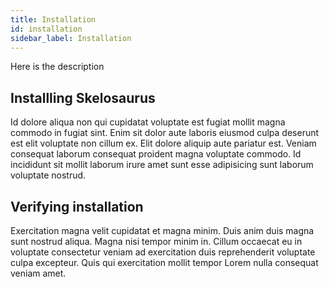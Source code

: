 ```yaml
---
title: Installation
id: installation
sidebar_label: Installation
---
```


<!-- @part src="parts/installation/h1-installation-description.md" -->

Here is the description
<!-- @/part -->

<!-- @part src="parts/installation/h1-installation-body.md" -->
<!-- Your content goes here, replacing this comment -->
<!-- @/part -->

## Installling Skelosaurus
<!-- @part src="parts/installling-skelosaurus/h2-installling-skelosaurus-description.md" -->
Id dolore aliqua non qui cupidatat voluptate est fugiat mollit magna commodo in fugiat sint. Enim sit dolor aute laboris eiusmod culpa deserunt est elit voluptate non cillum ex. Elit dolore aliquip aute pariatur est. Veniam consequat laborum consequat proident magna voluptate commodo. Id incididunt sit mollit laborum irure amet sunt esse adipisicing sunt laborum voluptate nostrud.
<!-- @/part -->



<!-- @part src="parts/installling-skelosaurus/h2-installling-skelosaurus-body.md" -->
<!-- Your content goes here, replacing this comment -->
<!-- @/part -->

## Verifying installation
<!-- @part src="parts/verifying-installation/h2-verifying-installation-description.md" -->
Exercitation magna velit cupidatat et magna minim. Duis anim duis magna sunt nostrud aliqua. Magna nisi tempor minim in. Cillum occaecat eu in voluptate consectetur veniam ad exercitation duis reprehenderit voluptate culpa excepteur. Quis qui exercitation mollit tempor Lorem nulla consequat veniam amet.
<!-- @/part -->



<!-- @part src="parts/verifying-installation/h2-verifying-installation-body.md" -->
<!-- Your content goes here, replacing this comment -->
<!-- @/part -->


